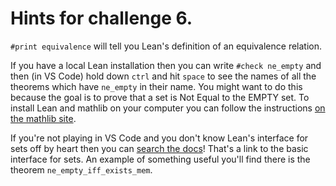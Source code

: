 # Hints for challenge 6.

`#print equivalence` will tell you Lean's definition of an equivalence relation.

If you have a local Lean installation then you can write `#check ne_empty` and then (in VS Code) hold down `ctrl` and hit `space` to see the names of all the theorems which have `ne_empty` in their name. You might want to do this because the goal is to prove that a set is Not Equal to the EMPTY set. To install Lean and mathlib on your computer you can follow the instructions [on the mathlib site](https://github.com/leanprover-community/mathlib#installation).

If you're not playing in VS Code and you don't know Lean's interface for sets off by heart then you
can [search the docs](https://leanprover-community.github.io/mathlib_docs/data/set/basic.html)! That's a link to the basic interface for sets. An example of something useful you'll find there is the theorem `ne_empty_iff_exists_mem`.





